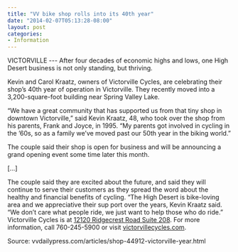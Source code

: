 ```yaml
---
title: "VV bike shop rolls into its 40th year"
date: "2014-02-07T05:13:28-08:00"
layout: post
categories:
- Information
---
```


VICTORVILLE --- After four decades of economic highs and lows, one High Desert business is not only standing, but thriving.  
  
Kevin and Carol Kraatz, owners of Victorville Cycles, are celebrating their shop’s 40th year of operation in Victorville. They recently moved into a 3,200-square-foot building near Spring Valley Lake.

“We have a great community that has supported us from that tiny shop in downtown Victorville,” said Kevin Kraatz, 48, who took over the shop from his parents, Frank and Joyce, in 1995. “My parents got involved in cycling in the ’60s, so as a family we’ve moved past our 50th year in the biking world.”

The couple said their shop is open for business and will be announcing a grand opening event some time later this month.

\[…\]

The couple said they are excited about the future, and said they will continue to serve their customers as they spread the word about the healthy and financial benefits of cycling. “The High Desert is bike-loving area and we appreciative their sup port over the years, Kevin Kraatz said. “We don’t care what people ride, we just want to help those who do ride.” Victorville Cycles is at [12120 Ridgecrest Road Suite 208](https://binged.it/1eHhtp1). For more information, call 760-245-5900 or visit [victorvillecycles.com](https://www.victorvillecycles.com/).

Source: vvdailypress.com/articles/shop-44912-victorville-year.html